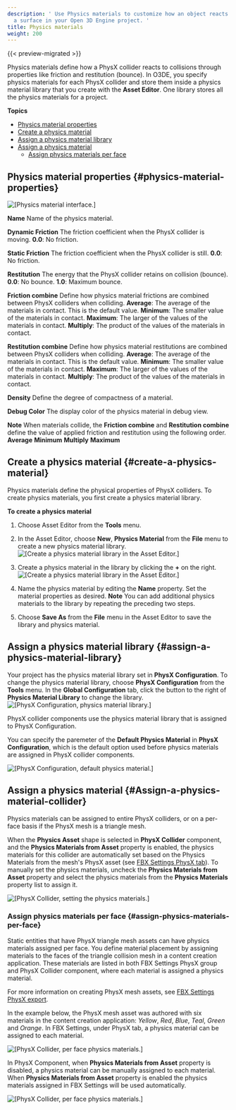 ```yaml
---
description: ' Use Physics materials to customize how an object reacts when it hits
  a surface in your Open 3D Engine project. '
title: Physics materials
weight: 200
---
```


{{< preview-migrated >}}

Physics materials define how a PhysX collider reacts to collisions through properties like friction and restitution \(bounce\)\. In O3DE, you specify physics materials for each PhysX collider and store them inside a physics material library that you create with the **Asset Editor**\. One library stores all the physics materials for a project\.

**Topics**
+ [Physics material properties](#physics-material-properties)
+ [Create a physics material](#create-a-physics-material)
+ [Assign a physics material library](#assign-a-physics-material-library)
+ [Assign a physics material](#Assign-a-physics-material-collider)
  + [Assign physics materials per face](#assign-physics-materials-per-face)

## Physics material properties {#physics-material-properties}

![\[Physics material interface.\]](/images/user-guide/physx/physx/ui-physx-material-A.png)

****Name****
Name of the physics material\.

****Dynamic Friction****
The friction coefficient when the PhysX collider is moving\.
**0\.0**: No friction\.

****Static Friction****
The friction coefficient when the PhysX collider is still\.
**0\.0**: No friction\.

****Restitution****
The energy that the PhysX collider retains on collision \(bounce\)\.
**0\.0**: No bounce\.
**1\.0**: Maximum bounce\.

****Friction combine****
Define how physics material frictions are combined between PhysX colliders when colliding\.
**Average**: The average of the materials in contact\. This is the default value\.
**Minimum**: The smaller value of the materials in contact\.
**Maximum**: The larger of the values of the materials in contact\.
**Multiply**: The product of the values of the materials in contact\.

****Restitution combine****
Define how physics material restitutions are combined between PhysX colliders when colliding\.
**Average**: The average of the materials in contact\. This is the default value\.
**Minimum**: The smaller value of the materials in contact\.
**Maximum**: The larger of the values of the materials in contact\.
**Multiply**: The product of the values of the materials in contact\.

****Density****
Define the degree of compactness of a material\.

****Debug Color****
The display color of the physics material in debug view\.

**Note**
When materials collide, the **Friction combine** and **Restitution combine** define the value of applied friction and restitution using the following order\.
**Average**
**Minimum**
**Multiply**
**Maximum**

## Create a physics material {#create-a-physics-material}

Physics materials define the physical properties of PhysX colliders\. To create physics materials, you first create a physics material library\.

**To create a physics material**

1. Choose Asset Editor from the **Tools** menu\.

1. In the Asset Editor, choose **New**, **Physics Material** from the **File** menu to create a new physics material library\.
![\[Create a physics material library in the Asset Editor.\]](/images/user-guide/physx/physx/ui-physx-material-B.png)

1. Create a physics material in the library by clicking the **\+** on the right\.
![\[Create a physics material library in the Asset Editor.\]](/images/user-guide/physx/physx/ui-physx-material-C.png)

1. Name the physics material by editing the **Name** property\. Set the material properties as desired\.
**Note**
You can add additional physics materials to the library by repeating the preceding two steps\.

1. Choose **Save As** from the **File** menu in the Asset Editor to save the library and physics material\.

## Assign a physics material library {#assign-a-physics-material-library}

Your project has the physics material library set in **PhysX Configuration**\. To change the physics material library, choose **PhysX Configuration** from the **Tools** menu\. In the **Global Configuration** tab, click the button to the right of **Physics Material Library** to change the library\.
![\[PhysX Configuration, physics material library.\]](/images/user-guide/physx/physx/ui-physx-material-D.png)

PhysX collider components use the physics material library that is assigned to PhysX Configuration\.

You can specify the paremeter of the **Default Physics Material** in **PhysX Configuration**, which is the default option used before physics materials are assigned in PhysX collider components\.

![\[PhysX Configuration, default physics material.\]](/images/user-guide/physx/physx/ui-physx-material-E.png)

## Assign a physics material {#Assign-a-physics-material-collider}

Physics materials can be assigned to entire PhysX colliders, or on a per\-face basis if the PhysX mesh is a triangle mesh\.

When the **Physics Asset** shape is selected in **PhysX Collider** component, and the **Physics Materials from Asset** property is enabled, the physics materials for this collider are automatically set based on the Physics Materials from the mesh's PhysX asset (see [FBX Settings PhysX tab](/docs/user-guide/assets/fbx-settings/settings-physx-tab/))\. To manually set the physics materials, uncheck the **Physics Materials from Asset** property and select the physics materials from the **Physics Materials** property list to assign it\.

![\[PhysX Collider, setting the physics materials.\]](/images/user-guide/physx/physx/ui-physx-material-F.png)

### Assign physics materials per face {#assign-physics-materials-per-face}

Static entities that have PhysX triangle mesh assets can have physics materials assigned per face\. You define material placement by assigning materials to the faces of the triangle collision mesh in a content creation application\. These materials are listed in both FBX Settings PhysX group and PhysX Collider component, where each material is assigned a physics material\.

For more information on creating PhysX mesh assets, see [FBX Settings PhysX export](/docs/user-guide/assets/fbx-settings/physx-export.md)\.

In the example below, the PhysX mesh asset was authored with six materials in the content creation application: *Yellow*, *Red*, *Blue*, *Teal*, *Green* and *Orange*\. In FBX Settings, under PhysX tab, a physics material can be assigned to each material.

![\[PhysX Collider, per face physics materials.\]](/images/user-guide/physx/physx/ui-physx-material-G.png)

In PhysX Component, when **Physics Materials from Asset** property is disabled, a physics material can be manually assigned to each material. When **Physics Materials from Asset** property is enabled the physics materials assigned in FBX Settings will be used automatically\.

![\[PhysX Collider, per face physics materials.\]](/images/user-guide/physx/physx/ui-physx-material-H.png)
